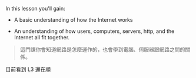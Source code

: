 In this lesson you'll gain:

* A basic understanding of how the Internet works

* An understanding of how users, computers, servers, http, and the Internet all fit together.

>這門課你會知道網路是怎麼運作的，也會學到電腦、伺服器跟網路之間的關係。


目前看到 L3 還在順







